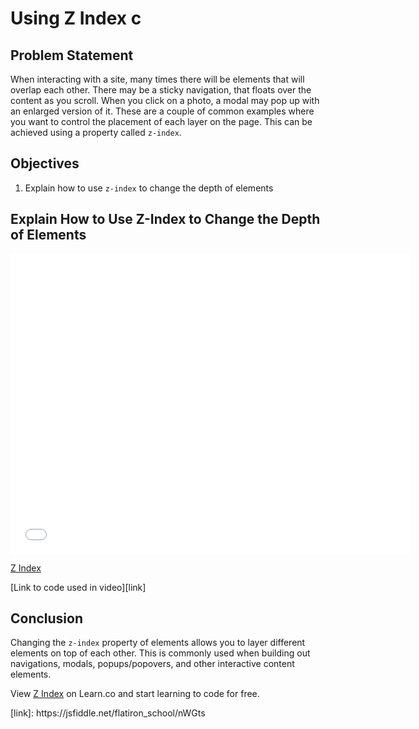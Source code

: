 # Using Z Index c

## Problem Statement

When interacting with a site, many times there will be elements that will overlap
each other. There may be a sticky navigation, that floats over the content as you
scroll. When you click on a photo, a modal may pop up with an enlarged version of it.
These are a couple of common examples where you want to control the placement of each
layer on the page. This can be achieved using a property called `z-index`.

## Objectives
1. Explain how to use `z-index` to change the depth of elements

## Explain How to Use Z-Index to Change the Depth of Elements
<iframe width="640" height="480" src="//www.youtube.com/embed/qHlwv-8Carw?rel=0&modestbranding=1" frameborder="0" allowfullscreen></iframe><p><a href="https://www.youtube.com/watch?v=qHlwv-8Carw">Z Index</a></p>

[Link to code used in video][link]

## Conclusion
Changing the `z-index` property of elements allows you to layer different elements
on top of each other. This is commonly used when building out navigations, modals, 
popups/popovers, and other interactive content elements.

<p data-visibility='hidden'>View <a href='https://learn.co/lessons/z-index' title='Z Index'>Z Index</a> on Learn.co and start learning to code for free.</p>
[link]: https://jsfiddle.net/flatiron_school/nWGts
